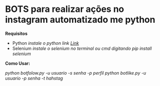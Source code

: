 # BOTS para realizar ações no instagram automatizado me python
**Requisitos**

- Python *instale o python link [Link](https://www.python.org/downloads/)*
- Selenium *instale o selenium no terminal ou cmd digitando pip install selenium* 

**Como Usar:**

*python botfolow.py -u usuario -s senha -p perfil*
*python botlike.py -u usuario -p senha -t hahstag*